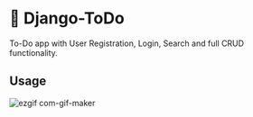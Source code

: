 # 📕 Django-ToDo
To-Do app with User Registration, Login, Search and full CRUD functionality.

## Usage
![ezgif com-gif-maker](https://user-images.githubusercontent.com/36565312/152646171-458b7357-6f6a-40ed-9034-eccb19910793.gif)

